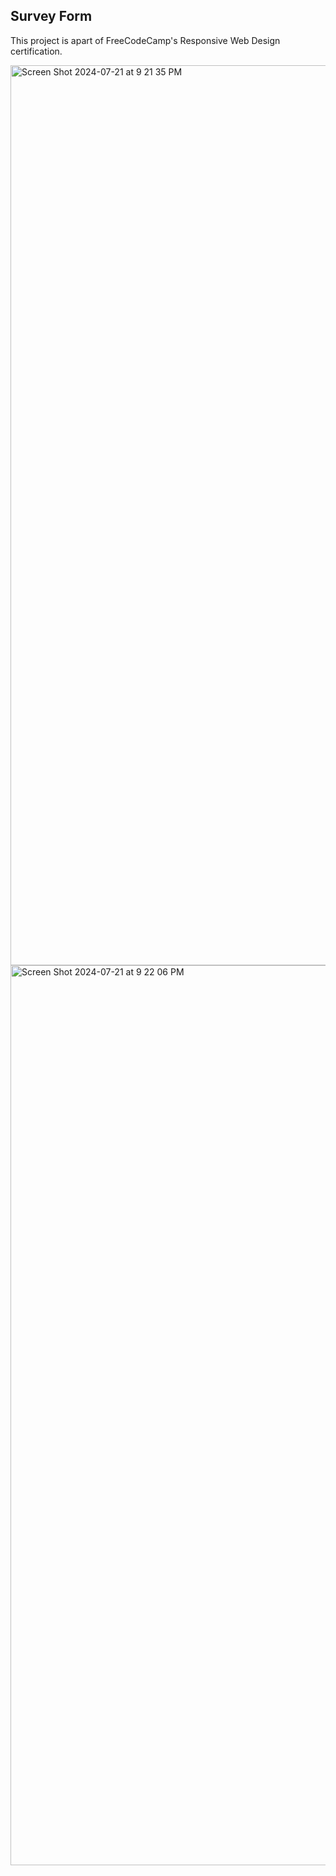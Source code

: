 ## Survey Form
This project is apart of FreeCodeCamp's Responsive Web Design certification.

<img width="1440" alt="Screen Shot 2024-07-21 at 9 21 35 PM" src="https://github.com/user-attachments/assets/37f2eeea-8f34-42f7-806b-74263c6c873b">
<img width="1440" alt="Screen Shot 2024-07-21 at 9 22 06 PM" src="https://github.com/user-attachments/assets/6a9026e6-51be-4d4b-b23b-51df4a2239ce">

